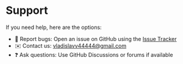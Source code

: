 # Support

If you need help, here are the options:

- 🐞 Report bugs: Open an issue on GitHub using the [Issue Tracker](https://github.com/vladyslav-yarko/your-repo/issues)
- ✉️ Contact us: vladislavv44444@gmail.com
- ❓ Ask questions: Use GitHub Discussions or forums if available
